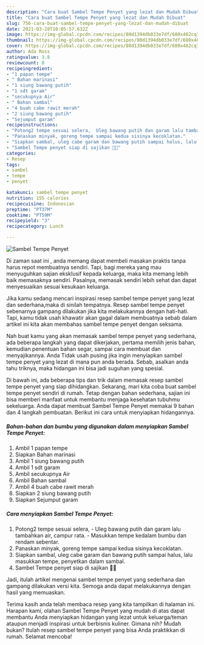 ```yaml
---
description: "Cara buat Sambel Tempe Penyet yang lezat dan Mudah Dibuat"
title: "Cara buat Sambel Tempe Penyet yang lezat dan Mudah Dibuat"
slug: 756-cara-buat-sambel-tempe-penyet-yang-lezat-dan-mudah-dibuat
date: 2021-03-28T10:05:57.632Z
image: https://img-global.cpcdn.com/recipes/80d1394db033e7df/680x482cq70/sambel-tempe-penyet-foto-resep-utama.jpg
thumbnail: https://img-global.cpcdn.com/recipes/80d1394db033e7df/680x482cq70/sambel-tempe-penyet-foto-resep-utama.jpg
cover: https://img-global.cpcdn.com/recipes/80d1394db033e7df/680x482cq70/sambel-tempe-penyet-foto-resep-utama.jpg
author: Ada Ross
ratingvalue: 3.8
reviewcount: 8
recipeingredient:
- "1 papan tempe"
- " Bahan marinasi"
- "1 siung bawang putih"
- "1 sdt garam"
- "secukupnya Air"
- " Bahan sambal"
- "4 buah cabe rawit merah"
- "2 siung bawang putih"
- "Sejumput garam"
recipeinstructions:
- "Potong2 tempe sesuai selera,  Uleg bawang putih dan garam lalu tambahkan air, campur rata. Masukkan tempe kedalam bumbu dan rendam sebentar."
- "Panaskan minyak, goreng tempe sampai kedua sisinya kecoklatan."
- "Siapkan sambal, uleg cabe garam dan bawang putih sampai halus, lalu masukkan tempe, penyetkan dalam sambal."
- "Sambel Tempe penyet siap di sajikan 🥰🥰"
categories:
- Resep
tags:
- sambel
- tempe
- penyet

katakunci: sambel tempe penyet 
nutrition: 155 calories
recipecuisine: Indonesian
preptime: "PT37M"
cooktime: "PT59M"
recipeyield: "3"
recipecategory: Lunch

---
```



![Sambel Tempe Penyet](https://img-global.cpcdn.com/recipes/80d1394db033e7df/680x482cq70/sambel-tempe-penyet-foto-resep-utama.jpg)

Di zaman  saat ini , anda memang dapat membeli masakan praktis tanpa harus repot membuatnya sendiri. Tapi, bagi mereka yang mau menyuguhkan sajian eksklusif kepada keluarga, maka kita memang lebih baik memasaknya sendiri. Pasalnya, memasak sendiri lebih sehat dan dapat menyesuaikan sesuai kesukaan keluarga.

Jika kamu sedang mencari inspirasi resep sambel tempe penyet yang lezat dan sederhana,maka di sinilah tempatnya. Resep sambel tempe penyet  sebenarnya gampang dilakukan jika kita melakukannya dengan hati-hati. Tapi, kamu tidak usah khawatir akan gagal dalam membuatnya 
sebab dalam artikel ini kita akan membahas sambel tempe penyet dengan seksama.  



Nah buat kamu yang akan memasak sambel tempe penyet yang sederhana, ada beberapa langkah yang dapat dikerjakan, pertama memilih jenis bahan, kemudian penentuan bahan segar, sampai cara membuat dan menyajikannya. Anda Tidak usah pusing jika ingin menyiapkan sambel tempe penyet yang lezat di mana pun anda berada. Sebab, asalkan anda  tahu triknya, maka hidangan ini bisa jadi suguhan yang spesial.

Di bawah ini, ada beberapa tips dan trik dalam memasak resep sambel tempe penyet yang siap dihidangkan. Sekarang, mari kita coba buat sambel tempe penyet sendiri di rumah. Tetap dengan bahan sederhana, sajian ini bisa memberi manfaat untuk membantu menjaga kesehatan tubuhmu sekeluarga. Anda dapat membuat Sambel Tempe Penyet memakai 9 bahan dan 4 langkah pembuatan. Berikut ini cara untuk menyiapkan hidangannya.

<!--inarticleads1-->

##### Bahan-bahan dan bumbu yang digunakan dalam menyiapkan Sambel Tempe Penyet:

1. Ambil 1 papan tempe
1. Siapkan  Bahan marinasi
1. Ambil 1 siung bawang putih
1. Ambil 1 sdt garam
1. Ambil secukupnya Air
1. Ambil  Bahan sambal
1. Ambil 4 buah cabe rawit merah
1. Siapkan 2 siung bawang putih
1. Siapkan Sejumput garam




<!--inarticleads2-->

##### Cara menyiapkan Sambel Tempe Penyet:

1. Potong2 tempe sesuai selera,  - Uleg bawang putih dan garam lalu tambahkan air, campur rata. - Masukkan tempe kedalam bumbu dan rendam sebentar.
1. Panaskan minyak, goreng tempe sampai kedua sisinya kecoklatan.
1. Siapkan sambal, uleg cabe garam dan bawang putih sampai halus, lalu masukkan tempe, penyetkan dalam sambal.
1. Sambel Tempe penyet siap di sajikan 🥰🥰




Jadi, itulah artikel mengenai  sambel tempe penyet  yang sederhana dan gampang dilakukan versi kita. Semoga anda dapat melakukannya dengan hasil yang memuaskan. 

Terima kasih anda telah membaca resep yang kita tampilkan di halaman ini. Harapan kami, olahan  Sambel Tempe Penyet yang mudah di atas dapat membantu Anda menyiapkan hidangan yang lezat untuk keluarga/teman ataupun menjadi inspirasi untuk berbisnis kuliner. Gimana nih? Mudah bukan? Itulah resep sambel tempe penyet yang bisa Anda praktikkan di rumah. Selamat mencoba!


